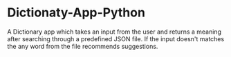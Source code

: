 # Dictionaty-App-Python
A Dictionary app which takes an input from the user and returns a meaning after searching through a predefined JSON file. If the input doesn't matches the any word from the file recommends suggestions.
